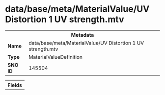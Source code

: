 <h1>data/base/meta/MaterialValue/UV Distortion 1 UV strength.mtv</h1><table><tr><th colspan="100%">Metadata</th></tr><tr><td><b>Name</b></td><td>data/base/meta/MaterialValue/UV Distortion 1 UV strength.mtv</td></tr><tr><td><b>Type</b></td><td>MaterialValueDefinition</td></tr><tr><td><b>SNO ID</b></td><td>145504</td></tr></table>

<table><tr><th colspan="100%">Fields</th></tr></table>

